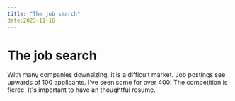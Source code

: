 ```yaml
---
title: "The job search"
date:2023-11-16
---
```


# The job search

With many companies downsizing, it is a difficult market. Job postings see upwards of 100 applicants. I've seen some for over 400! 
The competition is fierce. It's important to have an thoughtful resume. 
